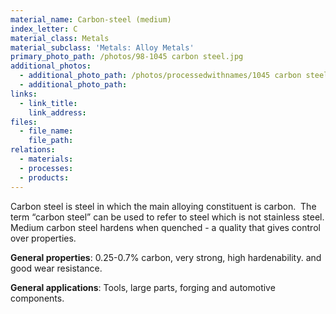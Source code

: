 ```yaml
---
material_name: Carbon-steel (medium)
index_letter: C
material_class: Metals
material_subclass: 'Metals: Alloy Metals'
primary_photo_path: /photos/98-1045 carbon steel.jpg
additional_photos:
  - additional_photo_path: /photos/processedwithnames/1045 carbon steel.jpeg
  - additional_photo_path:
links:
  - link_title:
    link_address:
files:
  - file_name:
    file_path:
relations:
  - materials:
  - processes:
  - products:
---
```



Carbon steel is steel in which the main alloying constituent is carbon. &nbsp;The term “carbon steel” can be used to refer to steel which is not stainless steel. Medium carbon steel hardens when quenched - a quality that gives control over properties.

**General properties**: 0.25-0.7% carbon, very strong, high hardenability. and good wear resistance.

**General applications**: Tools, large parts, forging and automotive components.
